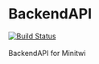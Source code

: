 # BackendAPI
[![Build Status](https://travis-ci.org/LazyOpsDev/Minitwit.Backend.svg?branch=develop)](https://travis-ci.org/LazyOpsDev/Minitwit.Backend)<br><br>
BackendAPI for Minitwi
